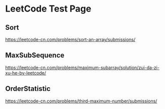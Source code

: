# LeetCode Test Page
## Sort
https://leetcode-cn.com/problems/sort-an-array/submissions/
## MaxSubSequence
https://leetcode-cn.com/problems/maximum-subarray/solution/zui-da-zi-xu-he-by-leetcode/
## OrderStatistic
https://leetcode-cn.com/problems/third-maximum-number/submissions/